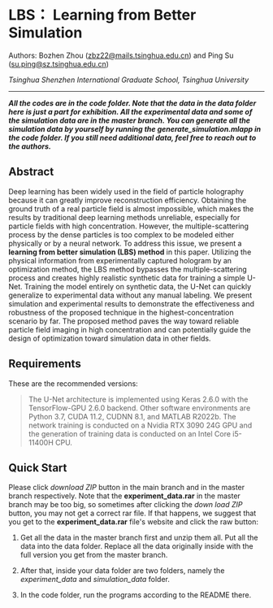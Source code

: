 # LBS： Learning from Better Simulation

Authors: Bozhen Zhou (zbz22@mails.tsinghua.edu.cn) and Ping Su (su.ping@sz.tsinghua.edu.cn)

*Tsinghua Shenzhen International Graduate School, Tsinghua University*

---

***All the codes are in the code folder. Note that the data in the data folder here is just a part for exhibition. All the experimental data and some of the simulation data are in the master branch.  You can generate all the simulation data by yourself by running the generate_simulation.mlapp in the code folder. If you still need additional data, feel free to reach out to the authors.***


## Abstract

Deep learning has been widely used in the field of particle holography because it can greatly improve reconstruction efficiency. Obtaining the ground truth of a real particle field is almost impossible, which makes the results by traditional deep learning methods unreliable, especially for particle fields with high concentration. However, the multiple-scattering process by the dense particles is too complex to be modeled either physically or by a neural network. To address this issue, we present a **learning from better simulation (LBS) method** in this paper. Utilizing the physical information from experimentally captured hologram by an optimization method, the LBS method bypasses the multiple-scattering process and creates highly realistic synthetic data for training a simple U-Net. Training the model entirely on synthetic data, the U-Net can quickly generalize to experimental data without any manual labeling. We present simulation and experimental results to demonstrate the effectiveness and robustness of the proposed technique in the highest-concentration scenario by far. The proposed method paves the way toward reliable particle field imaging in high concentration and can potentially guide the design of optimization toward simulation data in other fields.

## Requirements

These are the recommended versions:

> The U-Net architecture is implemented using Keras 2.6.0 with the TensorFlow-GPU 2.6.0 backend. Other software environments are Python 3.7, CUDA 11.2, CUDNN 8.1, and MATLAB R2022b. The network training is conducted on a Nvidia RTX 3090 24G GPU and the generation of training data is conducted on an Intel Core i5-11400H CPU.

## Quick Start
Please click *download ZIP* button in the main branch and in the master branch respectively. Note that the **experiment_data.rar** in the master branch may be too big, so sometimes after clicking the *down load ZIP* button, you may not get a correct rar file. If that happens, we suggest that you get to the **experiment_data.rar** file's website and click the raw button:

1. Get all the data in the master branch first and unzip them all. Put all the data into the data folder. Replace all the data originally inside with the full version you get from the master branch.

2. After that, inside your data folder are two folders, namely the *experiment_data* and *simulation_data* folder.
3. In the code folder, run the programs according to the README there.
